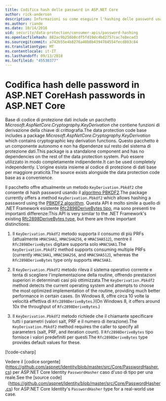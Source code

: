 ```yaml
---
title: Codifica hash delle password in ASP.NET Core
author: rick-anderson
description: Informazioni su come eseguire l'hashing delle password usando le API di protezione dati di ASP.NET Core.
ms.author: riande
ms.date: 10/14/2016
uid: security/data-protection/consumer-apis/password-hashing
ms.openlocfilehash: 882ac9b256b0cdf5fd19dc4bd2757cac7e8ecad3
ms.sourcegitcommit: a742b55e4b8276a48b8b4394784554fecd883c84
ms.translationtype: MT
ms.contentlocale: it-IT
ms.lasthandoff: 09/13/2018
ms.locfileid: "45538377"
---
```

# <a name="hash-passwords-in-aspnet-core"></a><span data-ttu-id="93a93-103">Codifica hash delle password in ASP.NET Core</span><span class="sxs-lookup"><span data-stu-id="93a93-103">Hash passwords in ASP.NET Core</span></span>

<span data-ttu-id="93a93-104">Base di codice di protezione dati include un pacchetto *Microsoft.AspNetCore.Cryptography.KeyDerivation* che contiene funzioni di derivazione della chiave di crittografia.</span><span class="sxs-lookup"><span data-stu-id="93a93-104">The data protection code base includes a package *Microsoft.AspNetCore.Cryptography.KeyDerivation* which contains cryptographic key derivation functions.</span></span> <span data-ttu-id="93a93-105">Questo pacchetto è un componente autonomo e non ha dipendenze sul resto del sistema di protezione dati.</span><span class="sxs-lookup"><span data-stu-id="93a93-105">This package is a standalone component and has no dependencies on the rest of the data protection system.</span></span> <span data-ttu-id="93a93-106">Può essere utilizzato in modo completamente indipendente.</span><span class="sxs-lookup"><span data-stu-id="93a93-106">It can be used completely independently.</span></span> <span data-ttu-id="93a93-107">L'origine esista insieme al codice di protezione di dati base per maggiore praticità.</span><span class="sxs-lookup"><span data-stu-id="93a93-107">The source exists alongside the data protection code base as a convenience.</span></span>

<span data-ttu-id="93a93-108">Il pacchetto offre attualmente un metodo `KeyDerivation.Pbkdf2` che consente di hash password usando il [algoritmo PBKDF2](https://tools.ietf.org/html/rfc2898#section-5.2).</span><span class="sxs-lookup"><span data-stu-id="93a93-108">The package currently offers a method `KeyDerivation.Pbkdf2` which allows hashing a password using the [PBKDF2 algorithm](https://tools.ietf.org/html/rfc2898#section-5.2).</span></span> <span data-ttu-id="93a93-109">Questa API è molto simile a quello di .NET Framework esistente [Rfc2898DeriveBytes tipo](/dotnet/api/system.security.cryptography.rfc2898derivebytes), ma sono presenti tre importanti differenze:</span><span class="sxs-lookup"><span data-stu-id="93a93-109">This API is very similar to the .NET Framework's existing [Rfc2898DeriveBytes type](/dotnet/api/system.security.cryptography.rfc2898derivebytes), but there are three important distinctions:</span></span>

1. <span data-ttu-id="93a93-110">Il `KeyDerivation.Pbkdf2` metodo supporta il consumo di più PRFs (attualmente `HMACSHA1`, `HMACSHA256`, e `HMACSHA512`), mentre il `Rfc2898DeriveBytes` digitare supporta solo `HMACSHA1`.</span><span class="sxs-lookup"><span data-stu-id="93a93-110">The `KeyDerivation.Pbkdf2` method supports consuming multiple PRFs (currently `HMACSHA1`, `HMACSHA256`, and `HMACSHA512`), whereas the `Rfc2898DeriveBytes` type only supports `HMACSHA1`.</span></span>

2. <span data-ttu-id="93a93-111">Il `KeyDerivation.Pbkdf2` metodo rileva il sistema operativo corrente e tenta di scegliere l'implementazione della routine, offrendo prestazioni superiori in determinati casi più ottimizzata.</span><span class="sxs-lookup"><span data-stu-id="93a93-111">The `KeyDerivation.Pbkdf2` method detects the current operating system and attempts to choose the most optimized implementation of the routine, providing much better performance in certain cases.</span></span> <span data-ttu-id="93a93-112">(In Windows 8, offre circa 10 volte la velocità effettiva di `Rfc2898DeriveBytes`.)</span><span class="sxs-lookup"><span data-stu-id="93a93-112">(On Windows 8, it offers around 10x the throughput of `Rfc2898DeriveBytes`.)</span></span>

3. <span data-ttu-id="93a93-113">Il `KeyDerivation.Pbkdf2` metodo richiede che il chiamante specificare tutti i parametri (valori salt, PRF e il numero di iterazione).</span><span class="sxs-lookup"><span data-stu-id="93a93-113">The `KeyDerivation.Pbkdf2` method requires the caller to specify all parameters (salt, PRF, and iteration count).</span></span> <span data-ttu-id="93a93-114">Il `Rfc2898DeriveBytes` tipo fornisce i valori predefiniti per questi.</span><span class="sxs-lookup"><span data-stu-id="93a93-114">The `Rfc2898DeriveBytes` type provides default values for these.</span></span>

[!code-csharp[](password-hashing/samples/passwordhasher.cs)]

<span data-ttu-id="93a93-115">Vedere il [codice sorgente] (https://github.com/aspnet/Identity/blob/master/src/Core/PasswordHasher.cs) per ASP.NET Core Identity `PasswordHasher` caso d'uso di tipo per una reale.</span><span class="sxs-lookup"><span data-stu-id="93a93-115">See the [source code]（https://github.com/aspnet/Identity/blob/master/src/Core/PasswordHasher.cs) for ASP.NET Core Identity's `PasswordHasher` type for a real-world use case.</span></span>
